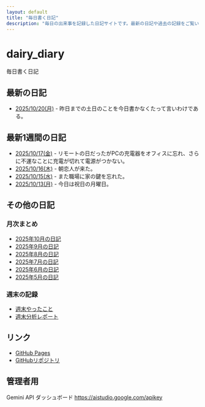 ```yaml
---
layout: default
title: "毎日書く日記"
description: "毎日の出来事を記録した日記サイトです。最新の日記や過去の記録をご覧いただけます。"
---
```


# dairy_diary

毎日書く日記

## 最新の日記

- [2025/10/20(月)](diary/2025/10/20251020.md) - 昨日までの土日のことを今日書かなくたって言いわけである。

## 最新1週間の日記

- [2025/10/17(金)](diary/2025/10/20251017.md) - リモートの日だったがPCの充電器をオフィスに忘れ、さらに不運なことに充電が切れて電源がつかない。
- [2025/10/16(木)](diary/2025/10/20251016.md) - 朝恋人が来た。
- [2025/10/15(水)](diary/2025/10/20251015.md) - また職場に家の鍵を忘れた。
- [2025/10/13(月)](diary/2025/10/20251013.md) - 今日は祝日の月曜日。

## その他の日記

### 月次まとめ

- [2025年10月の日記](diary/2025/monthly/202510.md)
- [2025年9月の日記](diary/2025/monthly/202509.md)
- [2025年8月の日記](diary/2025/monthly/202508.md)
- [2025年7月の日記](diary/2025/monthly/202507.md)
- [2025年6月の日記](diary/2025/monthly/202506.md)
- [2025年5月の日記](diary/2025/monthly/202505.md)

### 週末の記録

- [週末やったこと](diary/2025/weekend/weekend_diary.md)
- [週末分析レポート](diary/2025/weekend/analysis_report.md)

## リンク

- [GitHub Pages](https://hika-pan.github.io/daily_diary/)
- [GitHubリポジトリ](https://github.com/hika-pan/daily_diary)

## 管理者用

Gemini API ダッシュボード <https://aistudio.google.com/apikey>
